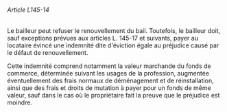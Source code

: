 ###### Article L145-14

Le bailleur peut refuser le renouvellement du bail. Toutefois, le bailleur doit, sauf exceptions prévues aux articles L. 145-17 et suivants, payer au locataire évincé une indemnité dite d'éviction égale au préjudice causé par le défaut de renouvellement.

Cette indemnité comprend notamment la valeur marchande du fonds de commerce, déterminée suivant les usages de la profession, augmentée éventuellement des frais normaux de déménagement et de réinstallation, ainsi que des frais et droits de mutation à payer pour un fonds de même valeur, sauf dans le cas où le propriétaire fait la preuve que le préjudice est moindre.

